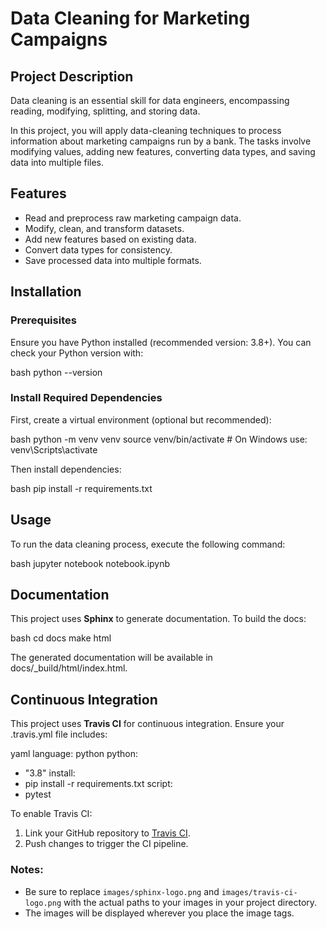 # Data Cleaning for Marketing Campaigns

## Project Description
Data cleaning is an essential skill for data engineers, encompassing reading, modifying, splitting, and storing data.

In this project, you will apply data-cleaning techniques to process information about marketing campaigns run by a bank. The tasks involve modifying values, adding new features, converting data types, and saving data into multiple files.

## Features
- Read and preprocess raw marketing campaign data.
- Modify, clean, and transform datasets.
- Add new features based on existing data.
- Convert data types for consistency.
- Save processed data into multiple formats.

## Installation

### Prerequisites
Ensure you have Python installed (recommended version: 3.8+). You can check your Python version with:

bash
python --version


### Install Required Dependencies
First, create a virtual environment (optional but recommended):

bash
python -m venv venv
source venv/bin/activate  # On Windows use: venv\Scripts\activate


Then install dependencies:

bash
pip install -r requirements.txt


## Usage
To run the data cleaning process, execute the following command:

bash
jupyter notebook notebook.ipynb



## Documentation
This project uses **Sphinx** to generate documentation. To build the docs:

bash
cd docs
make html


The generated documentation will be available in docs/_build/html/index.html.

## Continuous Integration
This project uses **Travis CI** for continuous integration. Ensure your .travis.yml file includes:

yaml
language: python
python:
  - "3.8"
install:
  - pip install -r requirements.txt
script:
  - pytest


To enable Travis CI:
1. Link your GitHub repository to [Travis CI](https://travis-ci.com/).
2. Push changes to trigger the CI pipeline.



### Notes:
- Be sure to replace `images/sphinx-logo.png` and `images/travis-ci-logo.png` with the actual paths to your images in your project directory.
- The images will be displayed wherever you place the image tags.
